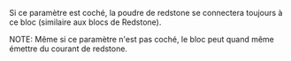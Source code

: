 Si ce paramètre est coché, la poudre de redstone se connectera toujours à ce bloc (similaire aux blocs de Redstone).

NOTE: Même si ce paramètre n'est pas coché, le bloc peut quand même émettre du courant de redstone.